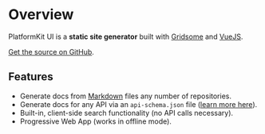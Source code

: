 # Overview

PlatformKit UI is a **static site generator** built with [Gridsome](https://www.gridsome.org) and [VueJS](https://www.vuejs.org).

[Get the source on GitHub](https://github.com/platform-kit/platformkit-ui).

## Features

- Generate docs from [Markdown](https://www.markdownguide.org) files any number of repositories.
- Generate docs for any API via an `api-schema.json` file ([learn more here](https://www.platformkit.com/docs/API/the-api-schema)).
- Built-in, client-side search functionality (no API calls necessary).
- Progressive Web App (works in offline mode).